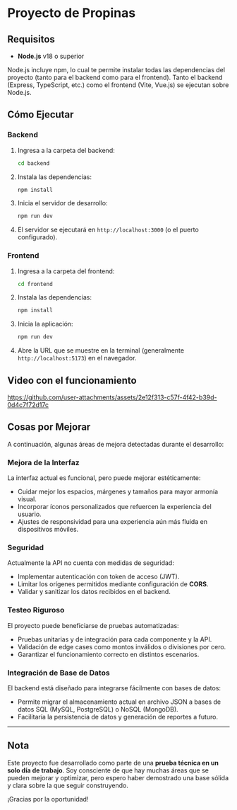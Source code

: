 # Proyecto de Propinas

## Requisitos

- **Node.js** v18 o superior
  
Node.js incluye npm, lo cual te permite instalar todas las dependencias del proyecto (tanto para el backend como para el frontend).
Tanto el backend (Express, TypeScript, etc.) como el frontend (Vite, Vue.js) se ejecutan sobre Node.js.

## Cómo Ejecutar

### Backend

1. Ingresa a la carpeta del backend:
   ```bash
   cd backend
   ```
2. Instala las dependencias:
   ```bash
   npm install
   ```
3. Inicia el servidor de desarrollo:
   ```bash
   npm run dev
   ```
4. El servidor se ejecutará en `http://localhost:3000` (o el puerto configurado).

### Frontend

1. Ingresa a la carpeta del frontend:
   ```bash
   cd frontend
   ```
2. Instala las dependencias:
   ```bash
   npm install
   ```
3. Inicia la aplicación:
   ```bash
   npm run dev
   ```
4. Abre la URL que se muestre en la terminal (generalmente `http://localhost:5173`) en el navegador.

## Video con el funcionamiento
https://github.com/user-attachments/assets/2e12f313-c57f-4f42-b39d-0d4c7f72d17c

##  Cosas por Mejorar

A continuación, algunas áreas de mejora detectadas durante el desarrollo:

###  Mejora de la Interfaz
La interfaz actual es funcional, pero puede mejorar estéticamente:
- Cuidar mejor los espacios, márgenes y tamaños para mayor armonía visual.
- Incorporar íconos personalizados que refuercen la experiencia del usuario.
- Ajustes de responsividad para una experiencia aún más fluida en dispositivos móviles.

###  Seguridad
Actualmente la API no cuenta con medidas de seguridad:
- Implementar autenticación con token de acceso (JWT).
- Limitar los orígenes permitidos mediante configuración de **CORS**.
- Validar y sanitizar los datos recibidos en el backend.

###  Testeo Riguroso
El proyecto puede beneficiarse de pruebas automatizadas:
- Pruebas unitarias y de integración para cada componente y la API.
- Validación de edge cases como montos inválidos o divisiones por cero.
- Garantizar el funcionamiento correcto en distintos escenarios.

###  Integración de Base de Datos
El backend está diseñado para integrarse fácilmente con bases de datos:
- Permite migrar el almacenamiento actual en archivo JSON a bases de datos SQL (MySQL, PostgreSQL) o NoSQL (MongoDB).
- Facilitaría la persistencia de datos y generación de reportes a futuro.

---

##  Nota
Este proyecto fue desarrollado como parte de una **prueba técnica en un solo día de trabajo**. 
Soy consciente de que hay muchas áreas que se pueden mejorar y optimizar, pero espero haber demostrado una base sólida y clara sobre la que seguir construyendo.

¡Gracias por la oportunidad!
